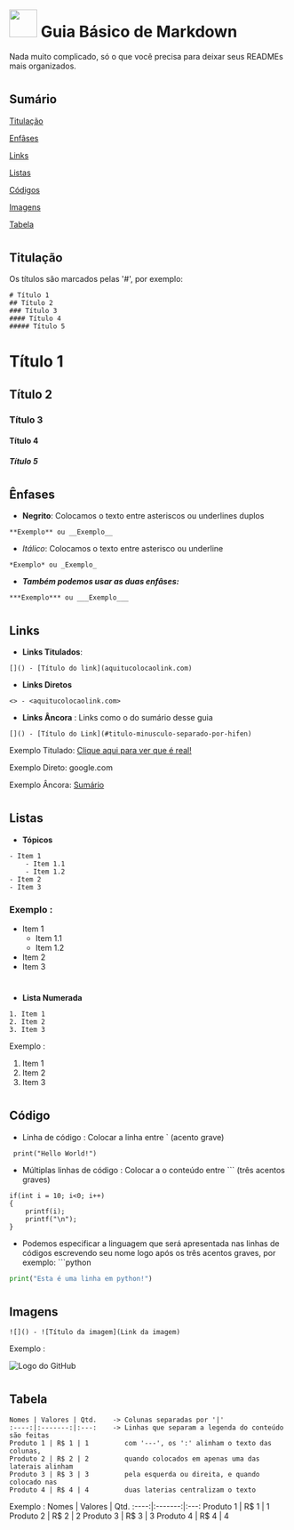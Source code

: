 # <img src = https://d33wubrfki0l68.cloudfront.net/f1f475a6fda1c2c4be4cac04033db5c3293032b4/513a4/assets/images/markdown-mark-white.svg  width = 50> **Guia Básico de Markdown** 
 Nada muito complicado, só o que você precisa para deixar seus READMEs mais organizados.

 #
## **Sumário**
[Titulação](#titulação)

[Enfâses](#ênfases)

[Links](#links)

[Listas](#listas)

[Códigos](#código)

[Imagens](#imagens)

[Tabela](#tabela)
#
#
## **Titulação**

Os títulos são marcados pelas '#', por exemplo: 

```
# Título 1 
## Título 2
### Título 3
#### Título 4
##### Título 5
```
# Título 1 
## Título 2
### Título 3
#### Título 4
##### Título 5

#
#
## **Ênfases**

- **Negrito**: Colocamos o texto entre asteriscos ou underlines duplos 
```
**Exemplo** ou __Exemplo__
```
- *Itálico*: Colocamos o texto entre asterisco ou underline
```
*Exemplo* ou _Exemplo_
```
- ***Também podemos usar as duas enfâses:***
```
***Exemplo*** ou ___Exemplo___
```
#
#

## **Links**

- **Links Titulados**:  
```
[]() - [Título do link](aquitucolocaolink.com)
```
- **Links Diretos**
```
<> - <aquitucolocaolink.com>
```
- **Links Âncora** : Links como o do sumário desse guia
```
[]() - [Título do Link](#titulo-minusculo-separado-por-hifen)
```
Exemplo Titulado: [Clique aqui para ver que é real!](https://portaldoscaesegatos.com.br/wp-content/uploads/2016/08/eurosaurus-20.jpg)

Exemplo Direto: google.com

Exemplo Âncora: [Sumário](#sumário)
#
#

## **Listas**

- **Tópicos**
```
- Item 1
    - Item 1.1
    - Item 1.2
- Item 2
- Item 3
```
### Exemplo : 
- Item 1
  - Item 1.1
  - Item 1.2
- Item 2
- Item 3
#
  
- **Lista Numerada**
```
1. Item 1
2. Item 2
3. Item 3
```
Exemplo : 
1. Item 1
2. Item 2
3. Item 3

#
#
## **Código**

- Linha de código : Colocar a linha entre ` (acento grave)

` print("Hello World!")`

- Múltiplas linhas de código : Colocar a o conteúdo entre ``` (três acentos graves)
```
if(int i = 10; i<0; i++)
{
    printf(i);
    printf("\n");
}
```
- Podemos especificar a linguagem que será apresentada nas linhas de códigos escrevendo seu nome logo após os três acentos graves, por exemplo: ```python
```python
print("Esta é uma linha em python!")
```
#
#

## **Imagens**
```
![]() - ![Título da imagem](Link da imagem)
```
Exemplo :

![Logo do GitHub](https://camo.githubusercontent.com/f116befea219e410bfd127754d966c015c2562f776874928efae907452155a1d/68747470733a2f2f7777772e69636f6e66696e6465722e636f6d2f646174612f69636f6e732f6f637469636f6e732f313032342f6d61726b2d6769746875622d3235362e706e67)

#
#

## **Tabela**
```
Nomes | Valores | Qtd.    -> Colunas separadas por '|'
:----:|:-------:|:---:    -> Linhas que separam a legenda do conteúdo são feitas 
Produto 1 | R$ 1 | 1         com '---', os ':' alinham o texto das colunas, 
Produto 2 | R$ 2 | 2         quando colocados em apenas uma das laterais alinham
Produto 3 | R$ 3 | 3         pela esquerda ou direita, e quando colocado nas 
Produto 4 | R$ 4 | 4         duas laterias centralizam o texto
```
Exemplo : 
Nomes | Valores | Qtd.
:----:|:-------:|:---:
Produto 1 | R$ 1 | 1
Produto 2 | R$ 2 | 2
Produto 3 | R$ 3 | 3
Produto 4 | R$ 4 | 4